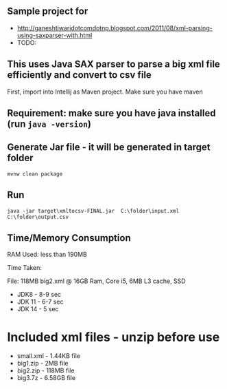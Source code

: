 ## Sample project for  
 - http://ganeshtiwaridotcomdotnp.blogspot.com/2011/08/xml-parsing-using-saxparser-with.html
 - TODO: 

## This uses Java SAX parser to parse a big xml file efficiently and convert to csv file

First, import into Intellij as Maven project. Make sure you have maven

## Requirement: make sure you have java installed (run `java -version`)

## Generate Jar file - it will be generated in target folder

`mvnw clean package`

## Run 

`java -jar target\xmltocsv-FINAL.jar  C:\folder\input.xml  C:\folder\output.csv`

## Time/Memory Consumption

RAM Used: less than 190MB

Time Taken:

File: 118MB big2.xml @ 16GB Ram, Core i5, 6MB L3 cache, SSD
- JDK8 - 8-9 sec
- JDK 11 - 6-7 sec 
- JDK 14 - 5 sec     

# Included xml files - unzip before use
- small.xml - 1.44KB file
- big1.zip - 2MB file
- big2.zip - 118MB file
- big3.7z - 6.58GB file